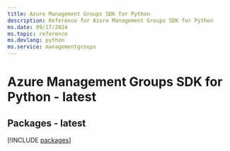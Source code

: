 ```yaml
---
title: Azure Management Groups SDK for Python
description: Reference for Azure Management Groups SDK for Python
ms.date: 09/17/2024
ms.topic: reference
ms.devlang: python
ms.service: managementgroups
---
```

# Azure Management Groups SDK for Python - latest
## Packages - latest
[!INCLUDE [packages](management-groups-index.md)]